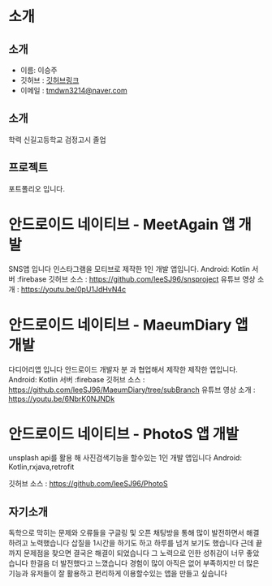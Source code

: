 # 소개


소개
------------
* 이름: 이승주
* 깃허브 : [깃허브링크](https://github.com/leeSJ96 "github link")
* 이메일 : tmdwn3214@naver.com   

소개
------------
학력 신길고등학교 검정고시 졸업

프로젝트
------------
포트폴리오 입니다.
   
# 안드로이드 네이티브 - MeetAgain 앱 개발
SNS앱 입니다 인스타그램을 모티브로 제작한 1인 개발 앱입니다.
Android: Kotlin
서버 :firebase
깃허브 소스 : https://github.com/leeSJ96/snsproject
유튜브 영상 소개 : https://youtu.be/0pU1JdHvN4c   
   
# 안드로이드 네이티브 - MaeumDiary 앱 개발
다디어리앱 입니다 안드로이드 개발자 분 과 협업해서 제작한 제작한 앱입니다.
Android: Kotlin
서버 :firebase
깃허브 소스 : https://github.com/leeSJ96/MaeumDiary/tree/subBranch
유튜브 영상 소개 : https://youtu.be/6NbrK0NJNDk

# 안드로이드 네이티브 - PhotoS 앱 개발
 unsplash api를 활용 해 사진검색기능을 할수있는 1인 개발 앱입니다
Android: Kotlin,rxjava,retrofit

깃허브 소스 : https://github.com/leeSJ96/PhotoS

자기소개
------------

독학으로 막히는 문제와 오류들을 구글링 및 오픈 채팅방을 통해 많이 발전하면서 해결하려고 노력했습니다 
삽질을 1시간을 하기도 하고 하루를 넘겨 보기도 했습니다 근데 끝까지 문제점을 찾으면 
결국은 해결이 되었습니다 그 노력으로 인한 성취감이 너무 좋았습니다 한걸음 더 발전했다고 느꼈습니다 경험이 많이 아직은 없어 부족하지만
더 많은 기능과 유저들이 잘 활용하고 편리하게 이용할수있는 앱을 만들고 싶습니다

